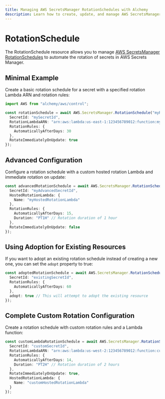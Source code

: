 ```yaml
---
title: Managing AWS SecretsManager RotationSchedules with Alchemy
description: Learn how to create, update, and manage AWS SecretsManager RotationSchedules using Alchemy Cloud Control.
---
```


# RotationSchedule

The RotationSchedule resource allows you to manage [AWS SecretsManager RotationSchedules](https://docs.aws.amazon.com/secretsmanager/latest/userguide/) to automate the rotation of secrets in AWS Secrets Manager.

## Minimal Example

Create a basic rotation schedule for a secret with a specified rotation Lambda ARN and rotation rules:

```ts
import AWS from "alchemy/aws/control";

const rotationSchedule = await AWS.SecretsManager.RotationSchedule("myRotationSchedule", {
  SecretId: "mySecretId",
  RotationLambdaARN: "arn:aws:lambda:us-east-1:123456789012:function:myRotationFunction",
  RotationRules: {
    AutomaticallyAfterDays: 30
  },
  RotateImmediatelyOnUpdate: true
});
```

## Advanced Configuration

Configure a rotation schedule with a custom hosted rotation Lambda and immediate rotation on update:

```ts
const advancedRotationSchedule = await AWS.SecretsManager.RotationSchedule("advancedRotationSchedule", {
  SecretId: "myAdvancedSecretId",
  HostedRotationLambda: {
    Name: "myHostedRotationLambda"
  },
  RotationRules: {
    AutomaticallyAfterDays: 15,
    Duration: "PT1H" // Rotation duration of 1 hour
  },
  RotateImmediatelyOnUpdate: false
});
```

## Using Adoption for Existing Resources

If you want to adopt an existing rotation schedule instead of creating a new one, you can set the `adopt` property to true:

```ts
const adoptedRotationSchedule = await AWS.SecretsManager.RotationSchedule("adoptedRotationSchedule", {
  SecretId: "existingSecretId",
  RotationRules: {
    AutomaticallyAfterDays: 60
  },
  adopt: true // This will attempt to adopt the existing resource
});
```

## Complete Custom Rotation Configuration

Create a rotation schedule with custom rotation rules and a Lambda function:

```ts
const customLambdaRotationSchedule = await AWS.SecretsManager.RotationSchedule("customLambdaRotationSchedule", {
  SecretId: "customSecretId",
  RotationLambdaARN: "arn:aws:lambda:us-west-2:123456789012:function:customRotationFunction",
  RotationRules: {
    AutomaticallyAfterDays: 14,
    Duration: "PT2H" // Rotation duration of 2 hours
  },
  RotateImmediatelyOnUpdate: true,
  HostedRotationLambda: {
    Name: "customHostedRotationLambda"
  }
});
```
